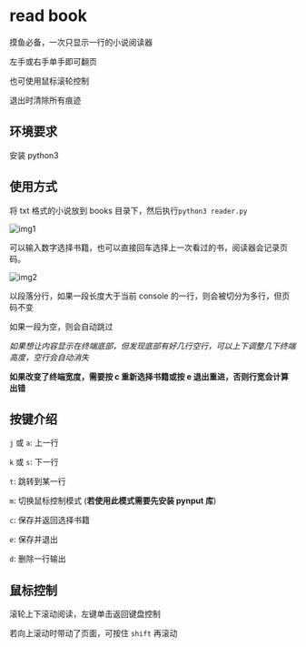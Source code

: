 # read book

摸鱼必备，一次只显示一行的小说阅读器

左手或右手单手即可翻页

也可使用鼠标滚轮控制

退出时清除所有痕迹

## 环境要求

安装 python3

## 使用方式

将 txt 格式的小说放到 books 目录下，然后执行`python3 reader.py`

![img1](https://github.com/fly-bear/read_book/blob/master/imgs/Lark20200702145228.png)

可以输入数字选择书籍，也可以直接回车选择上一次看过的书，阅读器会记录页码。

![img2](https://github.com/fly-bear/read_book/blob/master/imgs/Lark20200702145323.png)

以段落分行，如果一段长度大于当前 console 的一行，则会被切分为多行，但页码不变

如果一段为空，则会自动跳过

*如果想让内容显示在终端底部，但发现底部有好几行空行，可以上下调整几下终端高度，空行会自动消失*

**如果改变了终端宽度，需要按 c 重新选择书籍或按 e 退出重进，否则行宽会计算出错**

## 按键介绍

`j` 或 `a`: 上一行

`k` 或 `s`: 下一行

`t`: 跳转到某一行

`m`: 切换鼠标控制模式 (**若使用此模式需要先安装 pynput 库**)

`c`: 保存并返回选择书籍

`e`: 保存并退出

`d`: 删除一行输出

## 鼠标控制

滚轮上下滚动阅读，左键单击返回键盘控制

若向上滚动时带动了页面，可按住 `shift` 再滚动
